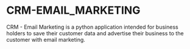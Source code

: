 # CRM-EMAIL_MARKETING
CRM - Email Marketing is a python application intended for business holders to save their customer data and advertise their business to the customer with email marketing.
